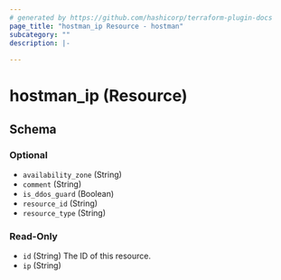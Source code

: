 ```yaml
---
# generated by https://github.com/hashicorp/terraform-plugin-docs
page_title: "hostman_ip Resource - hostman"
subcategory: ""
description: |-
  
---
```


# hostman_ip (Resource)





<!-- schema generated by tfplugindocs -->
## Schema

### Optional

- `availability_zone` (String)
- `comment` (String)
- `is_ddos_guard` (Boolean)
- `resource_id` (String)
- `resource_type` (String)

### Read-Only

- `id` (String) The ID of this resource.
- `ip` (String)

